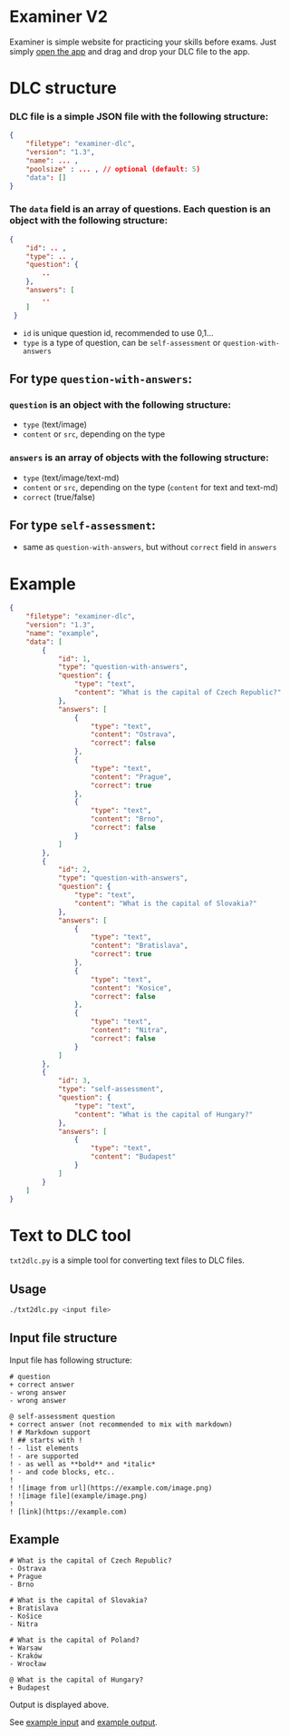 # Examiner V2
Examiner is simple website for practicing your skills before exams.
Just simply [open the app](https://adaxiik.github.io/examiner-v2/) and drag and drop your DLC file to the app.

# DLC structure

### DLC file is a simple JSON file with the following structure:

```json
{
    "filetype": "examiner-dlc",
    "version": "1.3",
    "name": ... ,
    "poolsize" : ... , // optional (default: 5)
    "data": []
}
```
### The `data` field is an array of questions. Each question is an object with the following structure:

```json
{
    "id": .. ,
    "type": .. ,
    "question": {
        ..
    },
    "answers": [
        ..
    ]
 }
```

- `id` is unique question id, recommended to use 0,1...
- `type` is a type of question, can be `self-assessment` or `question-with-answers`

## For type `question-with-answers`:

### `question` is an object with the following structure:
- `type` (text/image)
- `content` or `src`, depending on the type

### `answers` is an array of objects with the following structure:
- `type` (text/image/text-md)
- `content` or `src`, depending on the type (`content` for text and text-md)
- `correct` (true/false)
    
## For type `self-assessment`:
- same as `question-with-answers`, but without `correct` field in `answers`

# Example

```json
{
    "filetype": "examiner-dlc",
    "version": "1.3",
    "name": "example",
    "data": [
        {
            "id": 1,
            "type": "question-with-answers",
            "question": {
                "type": "text",
                "content": "What is the capital of Czech Republic?"
            },
            "answers": [
                {
                    "type": "text",
                    "content": "Ostrava",
                    "correct": false
                },
                {
                    "type": "text",
                    "content": "Prague",
                    "correct": true
                },
                {
                    "type": "text",
                    "content": "Brno",
                    "correct": false
                }
            ]
        },
        {
            "id": 2,
            "type": "question-with-answers",
            "question": {
                "type": "text",
                "content": "What is the capital of Slovakia?"
            },
            "answers": [
                {
                    "type": "text",
                    "content": "Bratislava",
                    "correct": true
                },
                {
                    "type": "text",
                    "content": "Kosice",
                    "correct": false
                },
                {
                    "type": "text",
                    "content": "Nitra",
                    "correct": false
                }
            ]
        },
        {
            "id": 3,
            "type": "self-assessment",
            "question": {
                "type": "text",
                "content": "What is the capital of Hungary?"
            },
            "answers": [
                {
                    "type": "text",
                    "content": "Budapest"
                }
            ]
        }
    ]
}
```

# Text to DLC tool
`txt2dlc.py` is a simple tool for converting text files to DLC files. 

## Usage
```sh
./txt2dlc.py <input file>
```

## Input file structure
Input file has following structure:
```
# question
+ correct answer
- wrong answer
- wrong answer

@ self-assessment question
+ correct answer (not recommended to mix with markdown)
! # Markdown support
! ## starts with !
! - list elements
! - are supported
! - as well as **bold** and *italic*
! - and code blocks, etc..
! 
! ![image from url](https://example.com/image.png)
! ![image file](example/image.png)
!
! [link](https://example.com)
```

## Example
```
# What is the capital of Czech Republic?
- Ostrava
+ Prague
- Brno

# What is the capital of Slovakia?
+ Bratislava
- Košice
- Nitra

# What is the capital of Poland?
+ Warsaw
- Kraków
- Wrocław

@ What is the capital of Hungary?
+ Budapest
```
Output is displayed above.

See [example input](example/example.txt) and [example output](example/example.dlc).